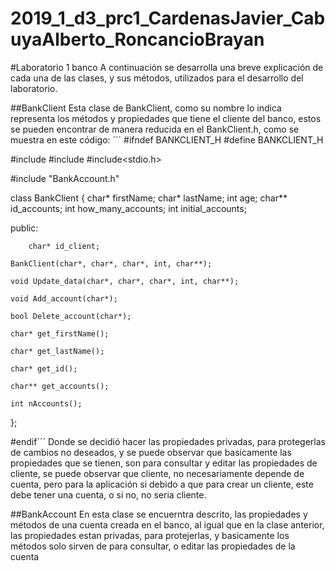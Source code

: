 # 2019_1_d3_prc1_CardenasJavier_CabuyaAlberto_RoncancioBrayan

#Laboratorio 1 banco
A continuación se desarrolla una breve explicación de cada una de las clases,
y sus métodos, utilizados para el desarrollo del laboratorio.

##BankClient
Esta clase de BankClient, como su nombre lo indica representa los métodos 
y propiedades que tiene el cliente del banco, estos se pueden encontrar de
manera reducida en el BankClient.h, como se muestra en este código:
´´´
#ifndef BANKCLIENT_H
#define BANKCLIENT_H

#include<iostream>
#include<string>
#include<stdio.h>

#include "BankAccount.h"

class BankClient
{
		char* firstName;
		char* lastName;
		int age;
		char** id_accounts;
		int how_many_accounts;
		int initial_accounts;

public: 

		char* id_client;
		
	BankClient(char*, char*, char*, int, char**);

	void Update_data(char*, char*, char*, int, char**);

	void Add_account(char*);

	bool Delete_account(char*);

	char* get_firstName();

	char* get_lastName();

	char* get_id();

	char** get_accounts();

	int nAccounts();

};

#endif´´´
Donde se decidió hacer las propiedades privadas, para protegerlas de cambios
no deseados, y se puede observar que basicamente las propiedades que se tienen,
son para consultar y editar las propiedades de cliente, se puede observar que 
cliente, no necesariamente depende de cuenta, pero para la aplicación si 
debido a que para crear un cliente, este debe tener una cuenta, o si no, no 
seria cliente.

##BankAccount
En esta clase se encuerntra descrito, las propiedades y métodos de una cuenta
creada en el banco, al igual que en la clase anterior, las propiedades estan privadas, para protejerlas, y basicamente los métodos solo sirven de para
consultar, o editar las propiedades de la  cuenta
